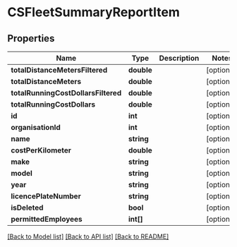 # CSFleetSummaryReportItem

## Properties
Name | Type | Description | Notes
------------ | ------------- | ------------- | -------------
**totalDistanceMetersFiltered** | **double** |  | [optional] 
**totalDistanceMeters** | **double** |  | [optional] 
**totalRunningCostDollarsFiltered** | **double** |  | [optional] 
**totalRunningCostDollars** | **double** |  | [optional] 
**id** | **int** |  | [optional] 
**organisationId** | **int** |  | [optional] 
**name** | **string** |  | [optional] 
**costPerKilometer** | **double** |  | [optional] 
**make** | **string** |  | [optional] 
**model** | **string** |  | [optional] 
**year** | **string** |  | [optional] 
**licencePlateNumber** | **string** |  | [optional] 
**isDeleted** | **bool** |  | [optional] 
**permittedEmployees** | **int[]** |  | [optional] 

[[Back to Model list]](../README.md#documentation-for-models) [[Back to API list]](../README.md#documentation-for-api-endpoints) [[Back to README]](../README.md)


